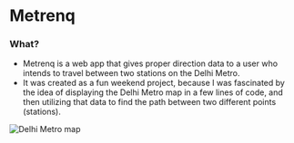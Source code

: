 # Metrenq #

### What? ###

* Metrenq is a web app that gives proper direction data to a user who intends to travel between two stations on the Delhi Metro.
* It was created as a fun weekend project, because I was fascinated by the idea of displaying the Delhi Metro map in a few lines of code, and then utilizing that data to find the path between two different points (stations).

![Delhi Metro map](http://www.focusdelhi.com/images/delhi_metro.jpg)